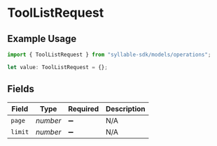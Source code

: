 # ToolListRequest

## Example Usage

```typescript
import { ToolListRequest } from "syllable-sdk/models/operations";

let value: ToolListRequest = {};
```

## Fields

| Field              | Type               | Required           | Description        |
| ------------------ | ------------------ | ------------------ | ------------------ |
| `page`             | *number*           | :heavy_minus_sign: | N/A                |
| `limit`            | *number*           | :heavy_minus_sign: | N/A                |